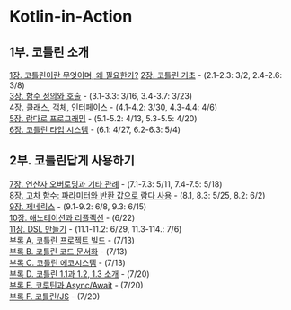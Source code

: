 # Kotlin-in-Action
## 1부. 코틀린 소개
[1장. 코틀린이란 무엇이며, 왜 필요한가?](./1장.md)
[2장. 코틀린 기초](./2장.md) - (2.1-2.3: 3/2,  2.4-2.6: 3/8)  
[3장. 함수 정의와 호출](./3장.md) - (3.1-3.3: 3/16,  3.4-3.7: 3/23)    
[4장. 클래스, 객체, 인터페이스](./4장.md) - (4.1-4.2: 3/30,  4.3-4.4: 4/6)   
[5장. 람다로 프로그래밍](./5장.md) - (5.1-5.2: 4/13,  5.3-5.5: 4/20)  
[6장. 코틀린 타입 시스템](./6장.md) - (6.1: 4/27,  6.2-6.3: 5/4)  


## 2부. 코틀린답게 사용하기
[7장. 연산자 오버로딩과 기타 관례](./7장.md) - (7.1-7.3: 5/11,  7.4-7.5: 5/18)   
[8장. 고차 함수: 파라미터와 반환 값으로 람다 사용](./8장.md) - (8.1, 8.3: 5/25,  8.2: 6/2)     
[9장. 제네릭스](./9장.md) - (9.1-9.2: 6/8,  9.3: 6/15)    
[10장. 애노테이션과 리플렉션](./10장.md) - (6/22)    
[11장. DSL 만들기](./11장.md) - (11.1-11.2: 6/29,  11.3-114.: 7/6)    
[부록 A. 코틀린 프로젝트 빌드](./부록A.md) - (7/13)  
[부록 B. 코틀린 코드 문서화](./부록B.md) - (7/13)  
[부록 C. 코틀린 에코시스템](./부록C.md) - (7/13)   
[부록 D. 코틀린 1.1과 1.2, 1.3 소개](./부록D.md) - (7/20)    
[부록 E. 코루틴과 Async/Await](./부록E.md) - (7/20)    
[부록 F. 코틀린/JS](./부록F.md) - (7/20)


